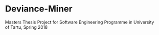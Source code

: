 # Deviance-Miner
Masters Thesis Project for Software Engineering Programme in University of Tartu, Spring 2018
